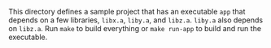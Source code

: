 This directory defines a sample project that has an executable `app` that depends on a few libraries, `libx.a`, `liby.a`, and `libz.a`. `liby.a` also depends on `libz.a`. Run `make` to build everything or `make run-app` to build and run the executable.